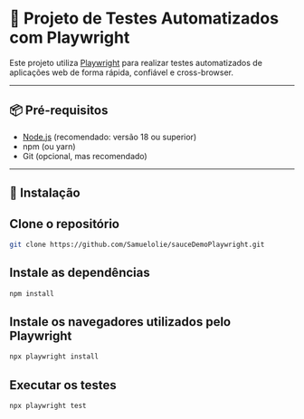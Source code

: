 # 🧪 Projeto de Testes Automatizados com Playwright

Este projeto utiliza [Playwright](https://playwright.dev/) para realizar testes automatizados de aplicações web de forma rápida, confiável e cross-browser.

---

## 📦 Pré-requisitos

- [Node.js](https://nodejs.org/) (recomendado: versão 18 ou superior)
- npm (ou yarn)
- Git (opcional, mas recomendado)

---

## 🚀 Instalação


## Clone o repositório
```bash
git clone https://github.com/Samuelolie/sauceDemoPlaywright.git
```
## Instale as dependências
```bash
npm install
```
## Instale os navegadores utilizados pelo Playwright
```bash
npx playwright install
```
## Executar os testes
```bash
npx playwright test
